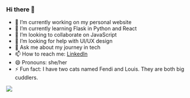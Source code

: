 ### Hi there 👋

<!-- **bellesune/bellesune** is a ✨ _special_ ✨ repository because its `README.md` (this file) appears on your GitHub profile. -->

- 🔭 I’m currently working on my personal website
- 🌱 I’m currently learning Flask in Python and React
- 👯 I’m looking to collaborate on JavaScript 
- 🤔 I’m looking for help with UI/UX design
- 💬 Ask me about my journey in tech
- 📫 How to reach me: [LinkedIn](https://www.linkedin.com/in/sunebelle/)
- 😄 Pronouns: she/her
- ⚡ Fun fact: I have two cats named Fendi and Louis. They are both big cuddlers.


<img align="center" src="https://github-readme-stats.vercel.app/api/top-langs/?username=bellesune&theme=buefy" />
